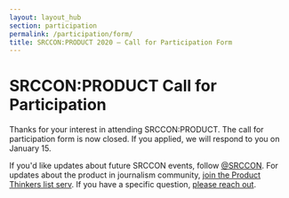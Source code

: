 ```yaml
---
layout: layout_hub
section: participation
permalink: /participation/form/
title: SRCCON:PRODUCT 2020 — Call for Participation Form
---
```


# SRCCON:PRODUCT Call for Participation

Thanks for your interest in attending SRCCON:PRODUCT. The call for participation form is now closed. If you applied, we will respond to you on January 15. 

If you'd like updates about future SRCCON events, follow [@SRCCON](https://twitter.com/srccon). For updates about the product in journalism community, [join the Product Thinkers list serv](https://bit.ly/ProductThinkers). If you have a specific question, [please reach out](mailto:srccon@opennews.org).
